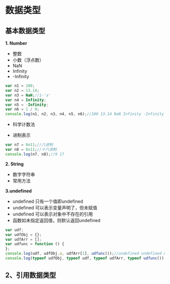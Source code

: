 # 数据类型
## 基本数据类型
**1. Number**
- 整数
- 小数（浮点数）
- NaN
- Infinity
- -Infinity
```js
var n1 = 100;
var n2 = 13.14;
var n3 = NaN;//1-'a'
var n4 = Infinity;
var n5 = -Infinity;
var n6 = 1 / 0;
console.log(n1, n2, n3, n4, n5, n6);//100 13.14 NaN Infinity -Infinity Infinity
```

- 科学计数法

- 进制表示
```js
var n7 = 0o11;//八进制
var n8 = 0x11;//十六进制
console.log(n7, n8);//9 17
```

**2. String**
- 数字字符串
- 常用方法

**3.undefined**
- undefined 只有一个值即undefined
- undefined 可以表示变量声明了，但未赋值
- undefined 可以表示对象中不存在的引用
- 函数如未指定返回值，则默认返回undefined
```js
var udf;
var udfObj = {};
var udfArr = [];
var udfunc = function () {
};
console.log(udf, udfObj.a, udfArr[1], udfunc());//undefined undefined undefined undefined
console.log(typeof udfObj, typeof udf, typeof udfArr, typeof udfunc());//object undefined object undefined
```

## 2、引用数据类型
